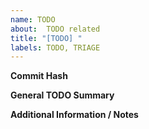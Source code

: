```yaml
---
name: TODO
about:  TODO related
title: "[TODO] "
labels: TODO, TRIAGE
---
```

**Commit Hash**

**General TODO Summary**

**Additional Information / Notes**
